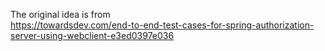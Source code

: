 The original idea is from  
https://towardsdev.com/end-to-end-test-cases-for-spring-authorization-server-using-webclient-e3ed0397e036